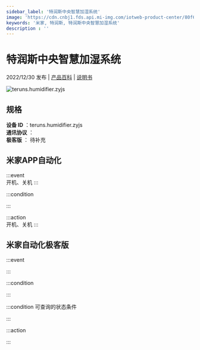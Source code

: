 ```yaml
---
sidebar_label: '特润斯中央智慧加湿系统'
image: 'https://cdn.cnbj1.fds.api.mi-img.com/iotweb-product-center/80f620d3e70b86a58ba320a2cce6bc40_1654594350928.png?GalaxyAccessKeyId=AKVGLQWBOVIRQ3XLEW&Expires=9223372036854775807&Signature=aC1orQeP/pFq6YkVL4QxrZLzPS4='
keywords: '米家, 特润斯, 特润斯中央智慧加湿系统'
description : ''
---
```

# 特润斯中央智慧加湿系统

2022/12/30 发布 | [产品百科](https://home.mi.com/webapp/content/baike/product/index.html?model=teruns.humidifier.zyjs/) | [说明书](https://home.mi.com/views/introduction.html?model=teruns.humidifier.zyjs&region=cn)

![teruns.humidifier.zyjs](https://cdn.cnbj1.fds.api.mi-img.com/iotweb-product-center/80f620d3e70b86a58ba320a2cce6bc40_1654594350928.png?GalaxyAccessKeyId=AKVGLQWBOVIRQ3XLEW&Expires=9223372036854775807&Signature=aC1orQeP/pFq6YkVL4QxrZLzPS4=)

## 规格  
> 
**设备 ID** ：teruns.humidifier.zyjs  
**通讯协议** ：  
**极客版**  ： 待补充 


## 米家APP自动化  

:::event  
开机、关机
:::

:::condition  

:::

:::action   
开机、关机
:::

## 米家自动化极客版  

:::event  

:::

:::condition  

:::

:::condition 可查询的状态条件  

:::

:::action  

:::

        
